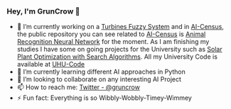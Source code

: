 ### Hey, I'm GrunCrow 👋

- 🔭 I’m currently working on a [Turbines Fuzzy System](https://github.com/GrunCrow/Turbines_Fuzzy_System) and in [AI-Census](https://aicensus.github.io), the public repository you can see related to [AI-Census](https://aicensus.github.io) is [Animal Recognition Neural Network](https://github.com/GrunCrow/Animal_Recognition_Neural_Network) for the moment. As I am finishing my studies I have some on going projects for the University such as [Solar Plant Optimization with Search Algorithms](https://github.com/GrunCrow/Optimization_Solar_Plant). All my University Code is available at [UHU-Code](https://github.com/GrunCrow/UHU_Code)
- 🌱 I’m currently learning different AI approaches in Python
- 👯 I’m looking to collaborate on any interesting AI Project
- 📫 How to reach me: [Twitter - @gruncrow](https://twitter.com/GrunCrow)
- ⚡ Fun fact: Everything is so Wibbly-Wobbly-Timey-Wimmey

<!--
**GrunCrow/GrunCrow** is a ✨ _special_ ✨ repository because its `README.md` (this file) appears on your GitHub profile.

Here are some ideas to get you started:

- 🔭 I’m currently working on ...
- 🌱 I’m currently learning ...
- 👯 I’m looking to collaborate on ...
- 🤔 I’m looking for help with ...
- 💬 Ask me about ...
- 📫 How to reach me: ...
- 😄 Pronouns: ...
- ⚡ Fun fact: ...
-->
